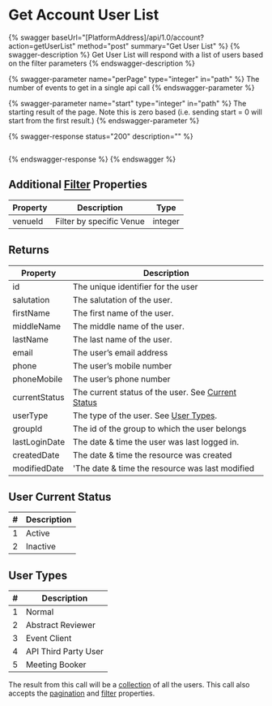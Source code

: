 # Get Account User List

{% swagger baseUrl="[PlatformAddress]/api/1.0/account?action=getUserList" method="post" summary="Get User List" %}
{% swagger-description %}
Get User List will respond with a list of users based on the filter parameters
{% endswagger-description %}

{% swagger-parameter name="perPage" type="integer" in="path" %}
The number of events to get in a single api call
{% endswagger-parameter %}

{% swagger-parameter name="start" type="integer" in="path" %}
The starting result of the page. Note this is zero based (i.e. sending start = 0 will start from the first result.)
{% endswagger-parameter %}

{% swagger-response status="200" description="" %}
```
```
{% endswagger-response %}
{% endswagger %}

## Additional [Filter](../getting-started/interpreting-the-response/filtering.md) Properties

| Property | Description              | Type    |
| -------- | ------------------------ | ------- |
| venueId  | Filter by specific Venue | integer |

## Returns

| Property      | Description                                                                                |
| ------------- | ------------------------------------------------------------------------------------------ |
| id            | The unique identifier for the user                                                         |
| salutation    | The salutation of the user.                                                                |
| firstName     | The first name of the user.                                                                |
| middleName    | The middle name of the user.                                                               |
| lastName      | The last name of the user.                                                                 |
| email         | The user’s email address                                                                   |
| phone         | The user’s mobile number                                                                   |
| phoneMobile   | The user’s phone number                                                                    |
| currentStatus | The current status of the user. See [Current Status](get-user-list.md#user-current-status) |
| userType      | The type of the user. See [User Types](get-user-list.md#user-types).                       |
| groupId       | The id of the group to which the user belongs                                              |
| lastLoginDate | The date & time the user was last logged in.                                               |
| createdDate   | The date & time the resource was created                                                   |
| modifiedDate  | 'The date & time the resource was last modified                                            |

## User Current Status

| # | Description |
| - | ----------- |
| 1 | Active      |
| 2 | Inactive    |

## User Types

| # | Description          |
| - | -------------------- |
| 1 | Normal               |
| 2 | Abstract Reviewer    |
| 3 | Event Client         |
| 4 | API Third Party User |
| 5 | Meeting Booker       |

The result from this call will be a [collection](../getting-started/interpreting-the-response/collections.md) of all the users. This call also accepts the [pagination](../getting-started/interpreting-the-response/pagination.md) and [filter](../getting-started/interpreting-the-response/filtering.md) properties.
